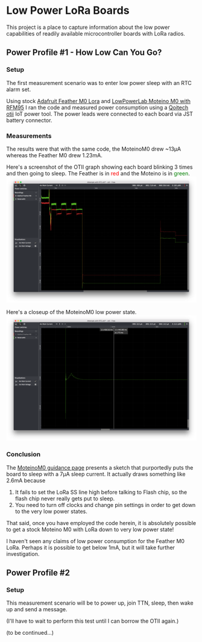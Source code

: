 # Low Power LoRa Boards

This project is a place to capture information about the low power capabilities of readily
available microcontroller boards with LoRa radios.

## Power Profile #1 - How Low Can You Go?

### Setup
The first measurement scenario was to enter low power sleep with an RTC alarm set.

Using stock [Adafruit Feather M0 Lora](https://www.adafruit.com/product/3178) and
[LowPowerLab Moteino M0 with RFM95](https://lowpowerlab.com/guide/moteino/moteinom0/)
I ran the code and measured power consumption using a [Qoitech otii](https://www.qoitech.com/)
IoT power tool. The power leads were connected to each board via JST battery connector.

### Measurements
The results were that with the same code, the MoteinoM0 drew ~13µA whereas the Feather M0 drew 1.23mA.

Here's a screenshot of the OTII graph showing each board blinking 3 times and then going to sleep.
The Feather is in <span style="color: red;">red</span> and the Moteino is in <span style="color: green;">green</span>.
![Comparison of MoteinoM0 and Feather M0 LoRa](images/otii-blink-sleep-moteino-and-feather.png)

Here's a closeup of the MoteinoM0 low power state.
![Comparison of MoteinoM0 and Feather M0 LoRa](images/otii-sleep-moteino.png)

### Conclusion
The [MoteinoM0 guidance page](https://lowpowerlab.com/guide/moteino/moteinom0/) presents a sketch that purportedly puts the board to sleep with a 7µA sleep current. It actually draws something like 2.6mA because

1. It fails to set the LoRa SS line high before talking to Flash chip, so the flash chip never really gets put to sleep.
2. You need to turn off clocks and change pin settings in order to get down to the very low power states.

That said, once you have employed the code herein, it is absolutely possible to get a stock Moteino M0 with LoRa down to very low power state!

I haven't seen any claims of low power consumption for the Feather M0 LoRa. Perhaps it is possible to get below 1mA, but it will take further investigation.

## Power Profile #2

### Setup
This measurement scenario will be to power up, join TTN, sleep, then wake up and send a message.

(I'll have to wait to perform this test until I can borrow the OTII again.)

(to be continued...)
